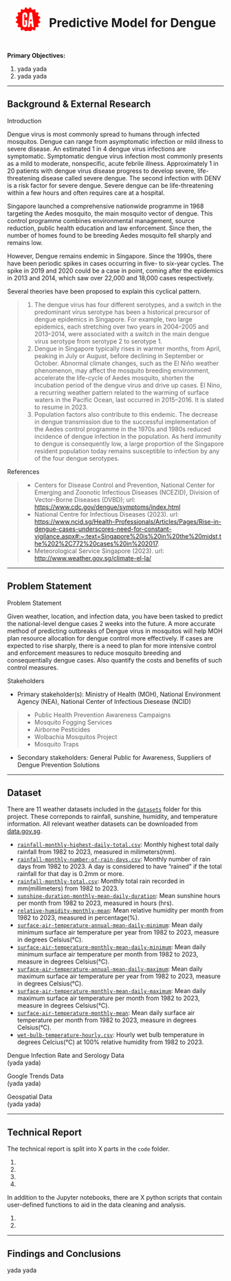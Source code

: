 <img src="./images/GA-logo.png" style="float: left; margin: 20px; height: 55px">

# Predictive Model for Dengue

<br>

    
**Primary Objectives:**

1. yada yada
2. yada yada

----

## Background & External Research

Introduction <br>

Dengue virus is most commonly spread to humans through infected mosquitos. Dengue can range from asymptomatic infection or mild illness to severe disease. An estimated 1 in 4 dengue virus infections are symptomatic. Symptomatic dengue virus infection most commonly presents as a mild to moderate, nonspecific, acute febrile illness. Approximately 1 in 20 patients with dengue virus disease progress to develop severe, life-threatening disease called severe dengue. The second infection with DENV is a risk factor for severe dengue. Severe dengue can be life-threatening within a few hours and often requires care at a hospital.

Singapore launched a comprehensive nationwide programme in 1968 targeting the Aedes mosquito, the main mosquito vector of dengue. This control programme combines environmental management, source reduction, public health education and law enforcement. Since then, the number of homes found to be breeding Aedes mosquito fell sharply and remains low.

However, Dengue remains endemic in Singapore. Since the 1990s, there have been periodic spikes in cases occurring in five- to six-year cycles. The spike in 2019 and 2020 could be a case in point, coming after the epidemics in 2013 and 2014, which saw over 22,000 and 18,000 cases respectively. 

Several theories have been proposed to explain this cyclical pattern. <br> 
> 1. The dengue virus has four different serotypes, and a switch in the predominant virus serotype has been a historical precursor of dengue epidemics in Singapore. For example, two large epidemics, each stretching over two years in 2004–2005 and 2013–2014, were associated with a switch in the main dengue virus serotype from serotype 2 to serotype 1.
> 2. Dengue in Singapore typically rises in warmer months, from April, peaking in July or August, before declining in September or October. Abnormal climate changes, such as the El Niño weather phenomenon, may affect the mosquito breeding environment, accelerate the life-cycle of Aedes mosquito, shorten the incubation period of the dengue virus and drive up cases. El Nino, a recurring weather pattern related to the warming of surface waters in the Pacific Ocean, last occurred in 2015–2016. It is slated to resume in 2023. 
> 3. Population factors also contribute to this endemic. The decrease in dengue transmission due to the successful implementation of the Aedes control programme in the 1970s and 1980s reduced incidence of dengue infection in the population. As herd immunity to dengue is consequently low, a large proportion of the Singapore resident population today remains susceptible to infection by any of the four dengue serotypes.

References <br> 
> * Centers for Disease Control and Prevention, National Center for Emerging and Zoonotic Infectious Diseases (NCEZID), Division of Vector-Borne Diseases (DVBD); url: https://www.cdc.gov/dengue/symptoms/index.html
> * National Centre for Infectious Diseases (2023). url: https://www.ncid.sg/Health-Professionals/Articles/Pages/Rise-in-dengue-cases-underscores-need-for-constant-vigilance.aspx#:~:text=Singapore%20is%20in%20the%20midst,the%202%2C772%20cases%20in%202017.
> * Meteorological Service Singapore (2023). url: http://www.weather.gov.sg/climate-el-la/
----

## Problem Statement

Problem Statement <br>

Given weather, location, and infection data, you have been tasked to predict the national-level dengue cases 2 weeks into the future. A more accurate method of predicting outbreaks of Dengue virus in mosquitos will help MOH plan resource allocation for dengue control more effectively. If cases are expected to rise sharply, there is a need to plan for more intensive control and enforcement measures to reduce mosquito breeding and consequentially dengue cases. Also quantify the costs and benefits of such control measures.

Stakeholders <br>

- Primary stakeholder(s): Ministry of Health (MOH), National Environment Agency (NEA), National Center of Infectious Diesease (NCID) <br>
>  * Public Health Prevention Awareness Campaigns 
>  * Mosquito Fogging Services 
>  * Airborne Pesticides
>  * Wolbachia Mosquitos Project
>  *  Mosquito Traps

- Secondary stakeholders: General Public for Awareness, Suppliers of Dengue Prevention Solutions

----
## Dataset
There are 11 weather datasets included in the [`datasets`](./datasets/) folder for this project. These correponds to rainfall, sunshine, humidity, and temperature information. All relevant weather datasets can be downloaded from [data.gov.sg](data.gov.sg).

* [`rainfall-monthly-highest-daily-total.csv`](./datasets/rainfall-monthly-highest-daily-total.csv): Monthly highest total daily rainfall from 1982 to 2023, measured in milimeters(mm).
* [`rainfall-monthly-number-of-rain-days.csv`](./datasets/rainfall-monthly-number-of-rain-days.csv): Monthly number of rain days from 1982 to 2023. A day is considered to have “rained” if the total rainfall for that day is 0.2mm or more.
* [`rainfall-monthly-total.csv`](./datasets/rainfall-monthly-total.csv): Monthly total rain recorded in mm(millimeters) from 1982 to 2023.
* [`sunshine-duration-monthly-mean-daily-duration`](./datasets/sunshine-duration-monthly-mean-daily-duration.csv): Mean sunshine hours per month from 1982 to 2023, measured in hours (hrs).
* [`relative-humidity-monthly-mean`](./datasets/relative-humidity-monthly-mean.csv): Mean relative humidity per month from 1982 to 2023, measured in percentage(%).
* [`surface-air-temperature-annual-mean-daily-minimum`](./datasets/surface-air-temperature-annual-mean-daily-minimum.csv): Mean daily minimum surface air temperature per year from 1982 to 2023, measure in degrees Celsius(°C).
* [`surface-air-temperature-monthly-mean-daily-minimum`](./datasets/surface-air-temperature-monthly-mean-daily-minimum.csv): Mean daily minimum surface air temperature per month from 1982 to 2023, measure in degrees Celsius(°C).
* [`surface-air-temperature-annual-mean-daily-maximum`](./datasets/surface-air-temperature-annual-mean-daily-maximum.csv): Mean daily maximum surface air temperature per year from 1982 to 2023, measure in degrees Celsius(°C).
* [`surface-air-temperature-monthly-mean-daily-maximum`](./datasets/surface-air-temperature-monthly-mean-daily-maximum.csv): Mean daily maximum surface air temperature per month from 1982 to 2023, measure in degrees Celsius(°C).
* [`surface-air-temperature-monthly-mean`](./datasets/surface-air-temperature-monthly-mean.csv): Mean daily surface air temperature per month from 1982 to 2023, measure in degrees Celsius(°C).
* [`wet-bulb-temperature-hourly.csv`](./datasets/wet-bulb-temperature-hourly.csv): Hourly wet bulb temperature in degrees Celcius(°C) at 100% relative humidity from 1982 to 2023.

Dengue Infection Rate and Serology Data <br>
(yada yada)

Google Trends Data <br>
(yada yada)

Geospatial Data <br> 
(yada yada)

----
## Technical Report

The technical report is split into X parts in the `code` folder.

1.
2.
3.
4.

In addition to the Jupyter notebooks, there are X python scripts that contain user-defined functions to aid in the data cleaning and analysis.

1.
2.

----
## Findings and Conclusions

yada yada
